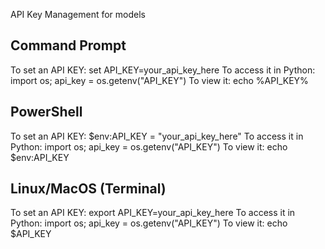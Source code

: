 API Key Management for models

Command Prompt
--------------
To set an API KEY:
    set API_KEY=your_api_key_here
To access it in Python:
    import os; api_key = os.getenv("API_KEY")
To view it:
    echo %API_KEY%


PowerShell
----------
To set an API KEY:
    $env:API_KEY = "your_api_key_here"
To access it in Python:
    import os; api_key = os.getenv("API_KEY")
To view it:
    echo $env:API_KEY


Linux/MacOS (Terminal)
----------------------
To set an API KEY:
    export API_KEY=your_api_key_here
To access it in Python:
    import os; api_key = os.getenv("API_KEY")
To view it:
    echo $API_KEY
